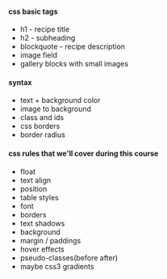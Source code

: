 #### css basic tags

- h1 - recipe title
- h2 - subheading
- blockquote - recipe description
- image field
- gallery blocks with small images

#### syntax
- text + background color
- image to background
- class and ids
- css borders
- border radius

#### css rules that we'll cover during this course
- float
- text align
- position
- table styles
- font
- borders
- text shadows
- background
- margin / paddings
- hover effects
- pseudo-classes(before after)
- maybe css3 gradients
